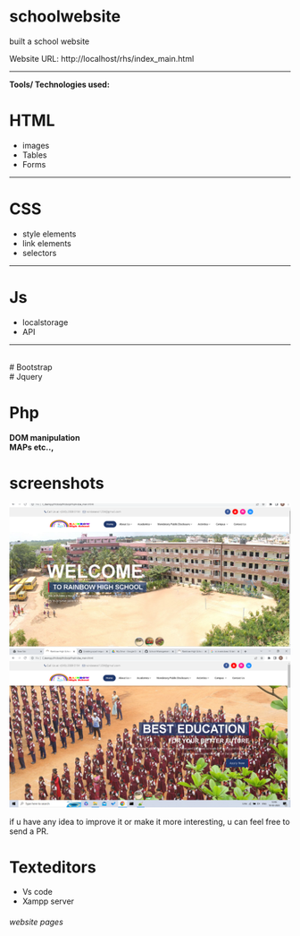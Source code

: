 # schoolwebsite
built a school website 

Website URL: http://localhost/rhs/index_main.html 
<hr>
 
 
<b> Tools/ Technologies used:</b>
 
 
# HTML
<ul>
 <li>images </li> 

 <li>Tables </li>

 <li>Forms </li>
 </ul>
<hr>


# CSS
<ul>
 <li>style elements </li>
<li>link elements </li>
 <li>selectors </li>
 </ul>
 <hr>
 
 # Js
 <ul>
 <li>localstorage</li>
 <li>API </li>
 
 </ul>
 <hr>
 <br>
 # Bootstrap <br>
 # Jquery <br>
 
 # Php
 <b>DOM manipulation</b> <br>
 <b>MAPs  etc.., </b><br>
 # screenshots
 <img src="https://github.com/Rajeshwari-githl/schoolwebsite.com/blob/main/Screenshots/Screenshot%202.png">
 <br>
 <img src="https://github.com/Rajeshwari-githl/schoolwebsite.com/blob/main/Screenshots/Screenshot%204.png">
 <br>
 
 <p> if u have any idea to improve it or make it more interesting, u can feel free to send a PR. </p>

# Texteditors
<ul>
 <li>Vs code</li>
 <li>Xampp server </p>
 </ul>
 
 <h6> website pages</h6>
 
 
  

